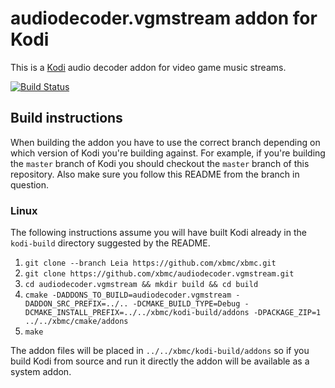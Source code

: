 # audiodecoder.vgmstream addon for Kodi

This is a [Kodi](http://kodi.tv) audio decoder addon for video game music streams.

[![Build Status](https://travis-ci.org/xbmc/audiodecoder.vgmstream.svg?branch=master)](https://travis-ci.org/xbmc/audiodecoder.vgmstream)
<!--- [![Build Status](https://ci.appveyor.com/api/projects/status/github/xbmc/audiodecoder.vgmstream?svg=true)](https://ci.appveyor.com/project/xbmc/audiodecoder-vgmstream) -->

## Build instructions

When building the addon you have to use the correct branch depending on which version of Kodi you're building against. 
For example, if you're building the `master` branch of Kodi you should checkout the `master` branch of this repository. 
Also make sure you follow this README from the branch in question.

### Linux

The following instructions assume you will have built Kodi already in the `kodi-build` directory 
suggested by the README.

1. `git clone --branch Leia https://github.com/xbmc/xbmc.git`
2. `git clone https://github.com/xbmc/audiodecoder.vgmstream.git`
3. `cd audiodecoder.vgmstream && mkdir build && cd build`
4. `cmake -DADDONS_TO_BUILD=audiodecoder.vgmstream -DADDON_SRC_PREFIX=../.. -DCMAKE_BUILD_TYPE=Debug -DCMAKE_INSTALL_PREFIX=../../xbmc/kodi-build/addons -DPACKAGE_ZIP=1 ../../xbmc/cmake/addons`
5. `make`

The addon files will be placed in `../../xbmc/kodi-build/addons` so if you build Kodi from source and run it directly 
the addon will be available as a system addon.

